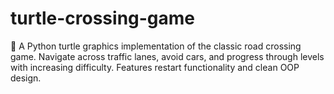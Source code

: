# turtle-crossing-game
🐢 A Python turtle graphics implementation of the classic road crossing game. Navigate across traffic lanes, avoid cars, and progress through levels with increasing difficulty. Features restart functionality and clean OOP design.
